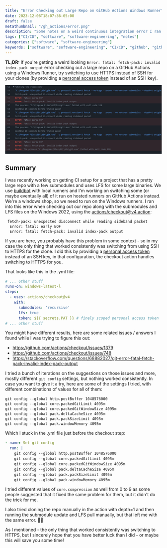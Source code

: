 ```yaml
---
title: "Error Checking out Large Repo on GitHub Actions Windows Runner"
date: 2023-12-06T18:07:36-05:00
draft: false
metathumbnail: "/gh_actions/error.png"
description: "Some notes on a weird continuous integration error I ran into cloning a large repo on a GitHub Actions Windows Runner with actions/checkout@v4. Just in case it helps someone else out! (or future me)"
tags: ["CI/CD", "software", "software-engineering", "notes"]
categories: ["software", "software-engineering"]
keywords: ["software", "software-engineering", "CI/CD", "github", "github-actions", "windows", "windows-runner", "error"]
---
```


**TL;DR:** If you're getting a weird looking
`Error: fatal: fetch-pack: invalid index-pack output` error checking
out a large repo on a GitHub Actions using a Windows Runner, try
switching to use HTTPS instead of SSH for your clones (by providing a [personal access token](https://docs.github.com/en/authentication/keeping-your-account-and-data-secure/managing-your-personal-access-tokens) instead of an SSH key).

![The fetch-pack error I had in actions](/gh_actions/error.png)

## Summary
I was recently working on getting CI setup for a project that has a pretty large
repo with a few submodules and uses LFS for some large binaries. We use
[buildbot](https://www.buildbot.net/) with local runners and I'm working on
switching some (or maybe eventually all) of it run on hosted runners on GitHub
Actions instead. We're a windows shop, so we need to run on the Windows 
runners. I ran into this error when checking out our repo along with the
submodules and LFS files on the Windows 2022, using the
[actions/checkout@v4 action](https://github.com/actions/checkout):

```
 fetch-pack: unexpected disconnect while reading sideband packet
  Error: fatal: early EOF
  Error: fatal: fetch-pack: invalid index-pack output
```

If you are here, you probably have this problem in some context - so in my
case the only thing that worked consistently was switching from using SSH to
HTTPS for the clone. I did this by providing a [personal access token](https://docs.github.com/en/authentication/keeping-your-account-and-data-secure/managing-your-personal-access-tokens) instead of an SSH key, in that
configuration, the checkout action handles switching to HTTPS for you.

That looks like this in the .yml file:

```yaml
# ... other stuff
runs-on: windows-latest-l
steps:
  - uses: actions/checkout@v4
    with:
      submodules: 'recursive'
      lfs: true
      token: ${{ secrets.PAT }} # finely scoped personal access token
# ... other stuff
```

You might have different results, here are some related issues / answers I 
found while I was trying to figure this out:
- https://github.com/actions/checkout/issues/1379
- https://github.com/actions/checkout/issues/748
- https://stackoverflow.com/questions/68882027/git-error-fatal-fetch-pack-invalid-index-pack-output

I tried a bunch of iterations on the suggestions on those issues and more,
mostly different `git config` settings, but nothing worked consistently. In
case you want to give it a try, here are some of the settings I tried, with
different combinations of values for all of them:

```
git config --global http.postBuffer 1048576000
git config --global core.packedGitLimit 4095m
git config --global core.packedGitWindowSize 4095m
git config --global pack.deltaCacheSize 4095m
git config --global pack.packSizeLimit 4095m
git config --global pack.windowMemory 4095m
```

Which I stuck in the .yml file just before the checkout step:

```yaml
- name: Set git config
  run: |
    git config --global http.postBuffer 1048576000
    git config --global core.packedGitLimit 4095m
    git config --global core.packedGitWindowSize 4095m
    git config --global pack.deltaCacheSize 4095m
    git config --global pack.packSizeLimit 4095m
    git config --global pack.windowMemory 4095m
```
I tried different values of  `core.compression` as well from 0 to 9 as some
people suggested that it fixed the same problem for them, but it didn't do the
trick for me.

I also tried cloning the repo manually in the action with depth=1 and then
running the submodule update and LFS pull manually, but that left me with the
same error. 🤷‍♂️

As I mentioned - the only thing that worked consistently was switching to HTTPS,
but I sincerely hope that you have better luck than I did - or maybe this will
save you some time!